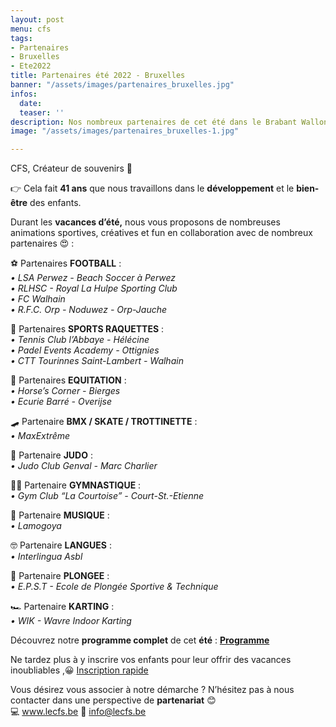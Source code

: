 ```yaml
---
layout: post
menu: cfs
tags:
- Partenaires
- Bruxelles
- Ete2022
title: Partenaires été 2022 - Bruxelles
banner: "/assets/images/partenaires_bruxelles.jpg"
infos:
  date: 
  teaser: ''
description: Nos nombreux partenaires de cet été dans le Brabant Wallon
image: "/assets/images/partenaires_bruxelles-1.jpg"

---
```

CFS, Créateur de souvenirs 🤩

👉 Cela fait **41 ans** que nous travaillons dans le **développement** et le **bien-être** des enfants.

Durant les **vacances d’été,** nous vous proposons de nombreuses animations sportives, créatives et fun en collaboration avec de nombreux partenaires 😍 :

⚽ Partenaires **FOOTBALL** :  
_• LSA Perwez - Beach Soccer à Perwez  
• RLHSC - Royal La Hulpe Sporting Club  
• FC Walhain  
• R.F.C. Orp - Noduwez - Orp-Jauche_

🎾 Partenaires **SPORTS RAQUETTES** :  
_• Tennis Club l’Abbaye - Hélécine  
• Padel Events Academy - Ottignies  
• CTT Tourinnes Saint-Lambert - Walhain_

🐴 Partenaires **EQUITATION** :  
_• Horse’s Corner - Bierges  
• Ecurie Barré - Overijse_

🛹 Partenaire **BMX / SKATE / TROTTINETTE** :  
_• MaxExtrême_

🥋 Partenaire **JUDO** :  
_• Judo Club Genval - Marc Charlier_

🤸‍♀️ Partenaire **GYMNASTIQUE** :  
_• Gym Club “La Courtoise” - Court-St.-Etienne_

🥁 Partenaire **MUSIQUE** :  
_• Lamogoya_

🤓 Partenaire **LANGUES** :  
_• Interlingua Asbl_

🥽 Partenaire **PLONGEE** :  
_• E.P.S.T - Ecole de Plongée Sportive & Technique_

🏎 Partenaire **KARTING** :  
_• WIK - Wavre Indoor Karting_

Découvrez notre **programme complet** de cet **été** : [**Programme**](https://www.lecfs.be/files/CFSMAGAZINE/#page=4 "Programme été 2022")

Ne tardez plus à y inscrire vos enfants pour leur offrir des vacances inoubliables ,😀 [Inscription rapide](https://www12.iclub.be/myiclub3_CFS_register.asp?ClubID=559&LG=FR&Categorie=4&Groupe=1 "Inscription stage")

Vous désirez vous associer à notre démarche ? N’hésitez pas à nous contacter dans une perspective de **partenariat** 😊  
💻 www.lecfs.be 📧 info@lecfs.be